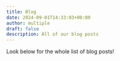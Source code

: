 ```yaml
---
title: Blog
date: 2024-09-01T14:33:03+00:00
author: multiple
draft: false
description: All of our blog posts
---
```


Look below for the whole list of blog posts! 